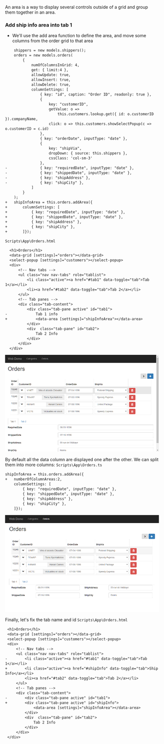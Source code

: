 ﻿An area is a way to display several controls outside of a grid and group them together in an area.

### Add ship info area into tab 1
* We'll use the add area function to define the area, and move some columns from the order grid to that area

```csdiff
    shippers = new models.shippers();
    orders = new models.orders(
        {
            numOfColumnsInGrid: 4,
            get: { limit:4 },
            allowUpdate: true,
            allowInsert: true,
            allowDelete: true,
            columnSettings: [
                { key: "id", caption: "Order ID", readonly: true },
                {
                    key: "customerID",
                    getValue: o =>
                        this.customers.lookup.get({ id: o.customerID }).companyName,
                    click: o => this.customers.showSelectPopup(c => o.customerID = c.id)
                },
                { key: "orderDate", inputType: "date" },
                {
                    key: "shipVia",
                    dropDown: { source: this.shippers },
                    cssClass: 'col-sm-3'
                },
-               { key: "requiredDate", inputType: "date" },
-               { key: "shippedDate", inputType: "date" },
-               { key: "shipAddress" },
-               { key: "shipCity" },
            ]
        }
    );
+   shipInfoArea = this.orders.addArea({
+       columnSettings: [
+           { key: "requiredDate", inputType: "date" },
+           { key: "shippedDate", inputType: "date" },
+           { key: "shipAddress" },
+           { key: "shipCity" },
+       ]});

```
`Scripts\App\Orders.html`
```csdiff
  <h1>Orders</h1>
  <data-grid [settings]="orders"></data-grid>
  <select-popup [settings]="customers"></select-popup>
  <div>
      <!-- Nav tabs -->
      <ul class="nav nav-tabs" role="tablist">
          <li class="active"><a href="#tab1" data-toggle="tab">Tab 1</a></li>
          <li><a href="#tab2" data-toggle="tab">Tab 2</a></li>
      </ul>
      <!-- Tab panes -->
      <div class="tab-content">
          <div class="tab-pane active" id="tab1">
-             Tab 1 info
+             <data-area [settings]="shipInfoArea"></data-area>
          </div>
          <div  class="tab-pane" id="tab2">
              Tab 2 Info
          </div>
      </div>
  </div>
```

![Tab With Area](Tab-with-area.png)

By default all the data column are displayed one after the other. We can split them into more columns:
`Scripts\App\Orders.ts`
```csdiff
shipInfoArea = this.orders.addArea({
+   numberOfColumnAreas:2,
    columnSettings: [
        { key: "requiredDate", inputType: "date" },
        { key: "shippedDate", inputType: "date" },
        { key: "shipAddress" },
        { key: "shipCity" },
    ]});

```

![Area With Two Columns](Area-with-two-columns.png)

Finally, let's fix the tab name and id
`Scripts\App\Orders.html`
```csdiff
 <h1>Orders</h1>
 <data-grid [settings]="orders"></data-grid>
 <select-popup [settings]="customers"></select-popup>
 <div>
     <!-- Nav tabs -->
     <ul class="nav nav-tabs" role="tablist">
-        <li class="active"><a href="#tab1" data-toggle="tab">Tab 1</a></li>
+        <li class="active"><a href="#shipInfo" data-toggle="tab">Ship Info</a></li>
         <li><a href="#tab2" data-toggle="tab">Tab 2</a></li>
     </ul>
     <!-- Tab panes -->
     <div class="tab-content">
-        <div class="tab-pane active" id="tab1">
+        <div class="tab-pane active" id="shipInfo">
             <data-area [settings]="shipInfoArea"></data-area>
         </div>
         <div  class="tab-pane" id="tab2">
             Tab 2 Info
         </div>
     </div>
 </div>
```
